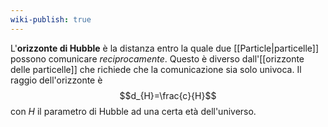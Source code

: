 ```yaml
---
wiki-publish: true
---
```

L'**orizzonte di Hubble** è la distanza entro la quale due [[Particle|particelle]] possono comunicare *reciprocamente*. Questo è diverso dall'[[orizzonte delle particelle]] che richiede che la comunicazione sia solo univoca. Il raggio dell'orizzonte è
$$d_{H}=\frac{c}{H}$$
con $H$ il parametro di Hubble ad una certa età dell'universo.